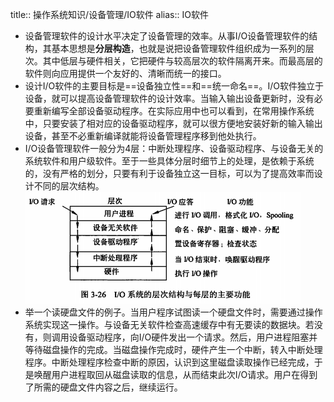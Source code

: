 title:: 操作系统知识/设备管理/IO软件
alias:: IO软件

- 设备管理软件的设计水平决定了设备管理的效率。从事I/O设备管理软件的结构，其基本思想是**分层构造**，也就是说把设备管理软件组织成为一系列的层次。其中低层与硬件相关，它把硬件与较高层次的软件隔离开来。而最高层的软件则向应用提供一个友好的、清晰而统一的接口。
- 设计I/O软件的主要目标是==设备独立性==和==统一命名==。I/O软件独立于设备，就可以提高设备管理软件的设计效率。当输入输出设备更新时，没有必要重新编写全部设备驱动程序。在实际应用中也可以看到，在常用操作系统中，只要安装了相对应的设备驱动程序，就可以很方便地安装好新的输入输出设备，甚至不必重新编译就能将设备管理程序移到他处执行。
- I/O设备管理软件一般分为4层：中断处理程序、设备驱动程序、与设备无关的系统软件和用户级软件。至于一些具体分层时细节上的处理，是依赖于系统的，没有严格的划分，只要有利于设备独立这一目标，可以为了提高效率而设计不同的层次结构。
  ![image.png](../assets/image_1648977958678_0.png)
- 举一个读硬盘文件的例子。当用户程序试图读一个硬盘文件时，需要通过操作系统实现这一操作。与设备无关软件检查高速缓存中有无要读的数据块。若没有，则调用设备驱动程序，向I/O硬件发出一个请求。然后，用户进程阻塞并等待磁盘操作的完成。当磁盘操作完成时，硬件产生一个中断，转入中断处理程序。中断处理程序检查中断的原因，认识到这里磁盘读取操作已经完成，于是唤醒用户进程取回从磁盘读取的信息，从而结束此次I/O请求。用户在得到了所需的硬盘文件内容之后，继续运行。